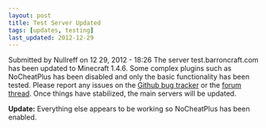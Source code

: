 ```yaml
---
layout: post
title: Test Server Updated
tags: [updates, testing]
last_updated: 2012-12-29
---
```


Submitted by Nullreff on 12 29, 2012 - 18:26
The server test.barroncraft.com has been updated to Minecraft 1.4.6. Some complex plugins such as NoCheatPlus has been disabled and only the basic functionality has been tested. Please report any issues on the [Github bug tracker](https://github.com/barroncraft/minecraft-dota-config/issues/) or the [forum thread](http://www.minecraftforum.net/topic/1161133-minecraft-dota/). Once things have stabilized, the main servers will be updated.

**Update:** Everything else appears to be working so NoCheatPlus has been enabled.


